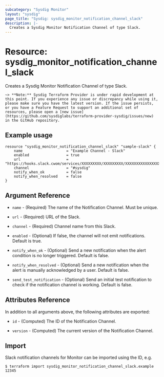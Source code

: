 ```yaml
---
subcategory: "Sysdig Monitor"
layout: "sysdig"
page_title: "Sysdig: sysdig_monitor_notification_channel_slack"
description: |-
  Creates a Sysdig Monitor Notification Channel of type Slack.
---
```


# Resource: sysdig_monitor_notification_channel_slack

Creates a Sysdig Monitor Notification Channel of type Slack.

`~> **Note:** Sysdig Terraform Provider is under rapid development at this point. If you experience any issue or discrepancy while using it, please make sure you have the latest version. If the issue persists, or you have a Feature Request to support an additional set of resources, please open a [new issue](https://github.com/sysdiglabs/terraform-provider-sysdig/issues/new) in the GitHub repository.`

## Example usage

```hcl
resource "sysdig_monitor_notification_channel_slack" "sample-slack" {
	name                    = "Example Channel - Slack"
	enabled                 = true
	url                     = "https://hooks.slack.cwom/services/XXXXXXXXX/XXXXXXXXX/XXXXXXXXXXXXXXXXXXXXXXXX"
	channel                 = "#sysdig"
	notify_when_ok          = false
	notify_when_resolved    = false
}
```

## Argument Reference

* `name` - (Required) The name of the Notification Channel. Must be unique.

* `url` - (Required) URL of the Slack.

* `channel` - (Required) Channel name from this Slack.

* `enabled` - (Optional) If false, the channel will not emit notifications. Default is true.

* `notify_when_ok` - (Optional) Send a new notification when the alert condition is 
    no longer triggered. Default is false.

* `notify_when_resolved` - (Optional) Send a new notification when the alert is manually 
    acknowledged by a user. Default is false.

* `send_test_notification` - (Optional) Send an initial test notification to check
    if the notification channel is working. Default is false.

## Attributes Reference

In addition to all arguments above, the following attributes are exported:

* `id` - (Computed) The ID of the Notification Channel.

* `version` - (Computed) The current version of the Notification Channel.

## Import

Slack notification channels for Monitor can be imported using the ID, e.g.

```
$ terraform import sysdig_monitor_notification_channel_slack.example 12345
```
